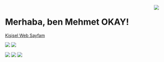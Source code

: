 <img align='right' src="https://github-readme-stats.vercel.app/api?username=mehmetokay&show_icons=true">

# Merhaba, ben Mehmet OKAY! 
<a href="https://mehmetokay.com/">Kişisel Web Sayfam</a>


[![](https://img.shields.io/twitter/follow/mehmet_okay?style=social)](https://www.twitter.com/mehmet_okay)
[![](https://img.shields.io/github/followers/cobanov?style=social)](https://www.github.com/mehmetokay)



[![](https://img.shields.io/badge/twitter-%231DA1F2.svg?&style=for-the-badge&logo=twitter&logoColor=white)](https://www.twitter.com/mehmet_okay)
[![](https://img.shields.io/badge/linkedin-%230077B5.svg?&style=for-the-badge&logo=linkedin&logoColor=white)](https://www.linkedin.com/in/developer-mehmet-okay)
[![](https://img.shields.io/badge/instagram-%23E4405F.svg?&style=for-the-badge&logo=instagram&logoColor=white)](https://instagram.com/lake__of_tears)



